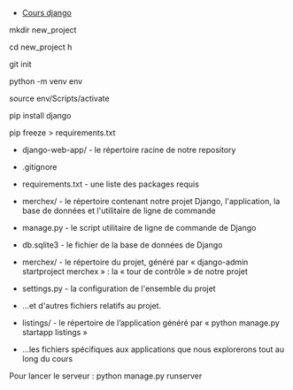 * [Cours django](<https://openclassrooms.com/fr/courses/7172076-debutez-avec-le-framework-django/7514338-tirez-le-maximum-de-ce-cours>)

mkdir new_project

cd new_project h

git init 

python -m venv env 

source env/Scripts/activate 

pip install django 

pip freeze > requirements.txt

* django-web-app/ - le répertoire racine de notre repository

* .gitignore

* requirements.txt - une liste des packages requis

* merchex/ - le répertoire contenant notre projet Django, l'application, la base de données et l'utilitaire de ligne de commande

* manage.py - le script utilitaire de ligne de commande de Django

* db.sqlite3 - le fichier de la base de données de Django

* merchex/ - le répertoire du projet, généré par « django-admin startproject merchex » : la « tour de contrôle » de notre projet

* settings.py - la configuration de l'ensemble du projet

* ...et d'autres fichiers relatifs au projet. 

* listings/ - le répertoire de l’application généré par « python manage.py startapp listings »

* ...les fichiers spécifiques aux applications que nous explorerons tout au long du cours


Pour lancer le serveur : python manage.py runserver